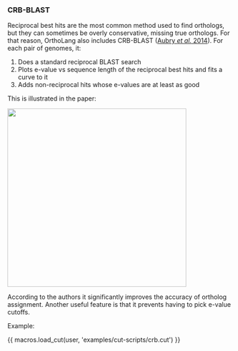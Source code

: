 ### CRB-BLAST

Reciprocal best hits are the most common method used to find orthologs, but
they can sometimes be overly conservative, missing true orthologs. For that
reason, OrthoLang also includes CRB-BLAST ([Aubry _et al._ 2014][1]). For each
pair of genomes, it:

1. Does a standard reciprocal BLAST search
2. Plots e-value vs sequence length of the reciprocal best hits and fits
   a curve to it
3. Adds non-reciprocal hits whose e-values are at least as good

This is illustrated in the paper:

<img src="{{ url_for('static',filename='crb-blast.png') }}" width="400">

According to the authors it significantly improves the accuracy of ortholog
assignment. Another useful feature is that it prevents having to pick e-value
cutoffs.

Example:

{{ macros.load_cut(user, 'examples/cut-scripts/crb.cut') }}

[1]: https://journals.plos.org/plosgenetics/article?id=10.1371/journal.pgen.1004365
